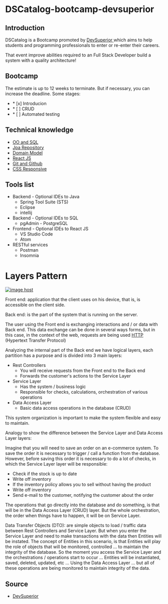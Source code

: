 # DSCatalog-bootcamp-devsuperior

## Introduction

<p> DSCatalog is a Bootcamp promoted by <a href="https://devsuperior.com.br/"> DevSuperior <a/> which aims to
help students and programming professionals to enter or re-enter their careers.</p>

<p>That event improve abilities required to an Full Stack Developer build a system with a quality architecture!</p>

## Bootcamp

<p>The estimate is up to 12 weeks to terminate. But if necessary, you can increase the deadline. Some stages:</p>

<ul>
	<li>* [x] Introducion</li>
	<li>* [ ] CRUD</li>
	<li>* [ ] Automated testing</li>
</ul>



## Technical knowledge

<ul>
	<li><a href="https://youtu.be/xC_yKw3MYX4">OO and SQL</a></li>
	<li><a href="https://youtu.be/os6hdZbCnpM">Jpa Repository</a></li>
	<li><a href="https://youtu.be/OX5MmJrFTdw">Domain Model</a></li>
	<li><a href="https://youtu.be/IOJoJGDowEY">React JS</a></li>
	<li><a href="https://youtu.be/KLG-jC1fh28">Git and Github</a></li>
  <li><a href="https://www.youtube.com/watch?v=2mmKjJb9EBE">CSS Responsive</a></li>
</ul>

## Tools list

<ul>
	<li>Backend - Optional IDEs to Java 
		<ul>
			<li>Spring Tool Suite (STS)</li>
			<li>Eclipse</li>
			<li>intellij</li>
		</ul>	
	</li>
	<li>Backend - Optional IDEs to SQL 
		<ul>
		    <li>pgAdmin - PostgreSQL</li>
		</ul>
	</li>
	<li>Frontend - Optional IDEs to React JS 
		<ul>
			<li>VS Studio Code</li>
			<li>Atom</li>
		</ul>	
	</li>
	<li>RESTful services
		<ul>
			<li>Postman</li>
			<li>Insomnia</li>
		</ul>
	</li>
</ul>




# Layers Pattern

<a href="https://imgbox.com/PAUEeYER" target="_blank"><img src="https://images2.imgbox.com/45/77/PAUEeYER_o.png" alt="image host"/></a>




<p>
Front end: application that the client uses on his device, that is,
is accessible on the client side.
</p>
<p>
Back end: is the part of the system that is running on the server.


<p>
The user using the Front end is exchanging interactions and / or
data with Back end. This data exchange can be done in several ways
forms, but in this case, in the context of the web, requests are being used
<a href="https://en.wikipedia.org/wiki/Hypertext_Transfer_Protocol"> HTTP <a/> (Hypertext Transfer Protocol)
</p>

<p>
Analyzing the internal part of the Back end we have logical layers, each partition
has a purpose and is divided into 3 main layers:
</p>



<ul>
	<li> Rest Controllers
		<ul>
			<li> You will receive requests from the Front end to the Back end </li>
			<li> Forwards the customer's actions to the Service Layer </li>
		</ul>
	</li>
	<li> Service Layer
		<ul>
			<li> Has the system / business logic </li>
			<li> Responsible for checks, calculations, orchestration of various operations </li>
		</ul>
	</li>
	<li> Data Access Layer
		<ul>
			<li> Basic data access operations in the database (CRUD) </li>
		</ul>
	</li>
		</ul>

<p>
This system organization is important to make the system flexible and easy to maintain.
</p>


<p>
Analogy to show the difference between the Service Layer and Data Access Layer layers:

</p>

<p>
Imagine that you will need to save an order on an e-commerce system. To save the
order it is necessary to trigger / call a function from the database. However, before saving this
order it is necessary to do a lot of checks, in which the Service Layer layer will be
responsible:
</p>

<ul>
  <li> Check if the stock is up to date </li>
  <li> Write off inventory </li>
<li> If the inventory policy allows you to sell without having the product </li>
<li> Write off inventory </li>
<li> Send e-mail to the customer, notifying the customer about the order </li>
</ul>

<p>
The operations that go directly into the database and do something, is that
will be in the Data Access Layer (CRUD) layer. But the whole orchestration, the order
when things have to happen, it will be on Service Layer.
</p>

<p>
Data Transfer Objects (DTO): are simple objects to load / traffic data between Rest Controllers
and Service Layer. But when you enter the Service Layer and need to make transactions with the data
then Entities will be instated. The concept of Entities in this scenario, is that Entities will play the role
of objects that will be monitored, controlled ... to maintain the integrity of the database.
So the moment you access the Service Layer and the orchestrations / operations start to occur ...
Entities will be instantiated, saved, deleted, updated, etc ... Using the
Data Access Layer ... but all of these operations are being monitored to maintain integrity
of the data.

</p>



## Source

<ul>
  <li><a href="https://devsuperior.com.br/">DevSuperior</a></li>
</ul>


